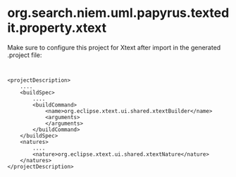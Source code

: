 org.search.niem.uml.papyrus.textedit.property.xtext
========================================================================

Make sure to configure this project for Xtext after import in the generated .project file:

<code lang="xml">
<?xml version="1.0" encoding="UTF-8"?>
&lt;projectDescription&gt;
    ....
    &lt;buildSpec&gt;
        ....
        &lt;buildCommand&gt;
            &lt;name&gt;org.eclipse.xtext.ui.shared.xtextBuilder&lt;/name&gt;
            &lt;arguments&gt;
            &lt;/arguments&gt;
        &lt;/buildCommand&gt;
    &lt;/buildSpec&gt;
    &lt;natures&gt;
        ....
        &lt;nature&gt;org.eclipse.xtext.ui.shared.xtextNature&lt;/nature&gt;
    &lt;/natures&gt;
&lt;/projectDescription&gt;
</code>

